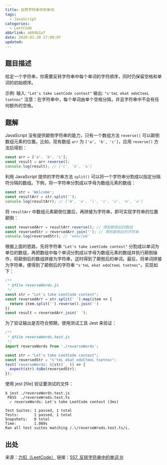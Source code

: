 ```yaml
---
title: 反转字符串中的单词
tags:
  - JavaScript
categories:
  - LeetCode
abbrlink: a669b1a7
date: 2020-01-20 17:09:07
updated:
---
```


## 题目描述

给定一个字符串，你需要反转字符串中每个单词的字符顺序，同时仍保留空格和单词的初始顺序。

示例:
输入: `"Let's take LeetCode contest"`
输出: `"s'teL ekat edoCteeL tsetnoc"`
注意：在字符串中，每个单词由单个空格分隔，并且字符串中不会有任何额外的空格。

<!-- more -->

## 题解

JavaScript 没有提供颠倒字符串的能力，只有一个数组方法 `reverse()` 可以颠倒数组元素的位置。比如，现有数组 `arr` 为 `['a', 'b', 'c']`，应用 `reverse()` 方法后得到：

```JavaScript
const arr = ['a', 'b', 'c'];
const result = arr.reverse();
console.log(result); // ['c', 'b', 'a']
```

利用 JavaScript 提供的字符串方法 `split()` 可以将一个字符串分割成以指定分隔符分隔的数组。下例，将一字符串分割成以字母为数组元素的数组：

```JavaScript
const str = 'Welcome';
const resultArr = str.split('');
console.log(resultArr); // ['W', 'e', 'l', 'c', 'o', 'm', 'e']
```

将 `resultArr` 中数组元素颠倒位置后，再拼接为字符串，即可实现字符串的位置颠倒：

```JavaScript
const reversedArr = resultArr.reverse(); // 得到颠倒后的数组
const reversedStr = reversedArr.join(''); // 得到颠倒后的字符串
console.log(reversedStr); // 'emocleW'
```

根据上面的思路，先将字符串 `"Let's take LeetCode contest"` 分割成以单词为单位的数组，再把数组中每个单词分割成以字母为数组元素的数组并执行颠倒操作，将颠倒后的数组拼接为字符串，这时得到了颠倒后的单词。最后，将单词拼接为字符串，便得到了颠倒后的字符串 `"s'teL ekat edoCteeL tsetnoc"`。实现如下：

```JavaScript
/**
 * @file reverseWords.js
 */
const str = "Let's take LeetCode contest";
const reversedArr = str.split(' ').map(item => {
  return item.split('').reverse().join('')
})
const result = reversedArr.join(' ');
```

为了验证输出是否符合预期，使用测试工具 Jest 来验证：

```JavaScript
/**
 * @file reverseWords.test.js
 */
import reverseWords from './reverseWords';

const str = "Let's take LeetCode contest";
const reversedStr = "s'teL ekat edoCteeL tsetnoc";
test(`reverseWords: ${str}`, () => {
  expect(str).toBe(reversedStr);
});
```

使用 jest [file] 验证要测试的文件：

```Shell
$ jest ./reverseWords.test.js
 PASS  ./reverseWrods.test.ts
  ✓ reverseWords: Let's take LeetCode contest (3ms)

Test Suites: 1 passed, 1 total
Tests:       1 passed, 1 total
Snapshots:   0 total
Time:        1.089s
Ran all test suites matching /.\/reverseWrods.test.ts/i.
```

## 出处

来源：[力扣（LeetCode）](https://leetcode-cn.com/)
链接：[557. 反转字符串中的单词 III](https://leetcode-cn.com/problems/reverse-words-in-a-string-iii/)
